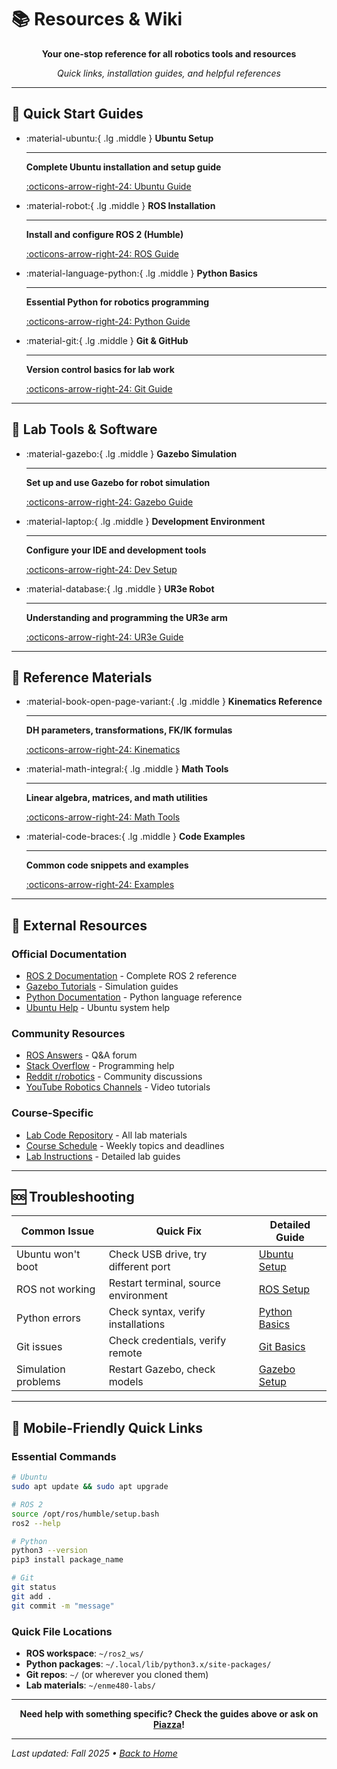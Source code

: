 # 📚 Resources & Wiki

<div align="center">

**Your one-stop reference for all robotics tools and resources**

*Quick links, installation guides, and helpful references*

</div>

---

## 🚀 **Quick Start Guides**

<div class="grid cards" markdown>

-   :material-ubuntu:{ .lg .middle } __Ubuntu Setup__

    ---

    **Complete Ubuntu installation and setup guide**
    
    [:octicons-arrow-right-24: Ubuntu Guide](ubuntu-setup.md)

-   :material-robot:{ .lg .middle } __ROS Installation__

    ---

    **Install and configure ROS 2 (Humble)**
    
    [:octicons-arrow-right-24: ROS Guide](ros-setup.md)

-   :material-language-python:{ .lg .middle } __Python Basics__

    ---

    **Essential Python for robotics programming**
    
    [:octicons-arrow-right-24: Python Guide](python-basics.md)

-   :material-git:{ .lg .middle } __Git & GitHub__

    ---

    **Version control basics for lab work**
    
    [:octicons-arrow-right-24: Git Guide](git-basics.md)

</div>

---

## 🧪 **Lab Tools & Software**

<div class="grid cards" markdown>

-   :material-gazebo:{ .lg .middle } __Gazebo Simulation__

    ---

    **Set up and use Gazebo for robot simulation**
    
    [:octicons-arrow-right-24: Gazebo Guide](gazebo-setup.md)

-   :material-laptop:{ .lg .middle } __Development Environment__

    ---

    **Configure your IDE and development tools**
    
    [:octicons-arrow-right-24: Dev Setup](dev-environment.md)

-   :material-database:{ .lg .middle } __UR3e Robot__

    ---

    **Understanding and programming the UR3e arm**
    
    [:octicons-arrow-right-24: UR3e Guide](ur3e-guide.md)

</div>

---

## 📖 **Reference Materials**

<div class="grid cards" markdown>

-   :material-book-open-page-variant:{ .lg .middle } __Kinematics Reference__

    ---

    **DH parameters, transformations, FK/IK formulas**
    
    [:octicons-arrow-right-24: Kinematics](kinematics-reference.md)

-   :material-math-integral:{ .lg .middle } __Math Tools__

    ---

    **Linear algebra, matrices, and math utilities**
    
    [:octicons-arrow-right-24: Math Tools](math-tools.md)

-   :material-code-braces:{ .lg .middle } __Code Examples__

    ---

    **Common code snippets and examples**
    
    [:octicons-arrow-right-24: Examples](code-examples.md)

</div>

---

## 🔗 **External Resources**

### **Official Documentation**
- [ROS 2 Documentation](https://docs.ros.org/en/humble/index.html) - Complete ROS 2 reference
- [Gazebo Tutorials](http://gazebosim.org/tutorials) - Simulation guides
- [Python Documentation](https://docs.python.org/3/) - Python language reference
- [Ubuntu Help](https://help.ubuntu.com/) - Ubuntu system help

### **Community Resources**
- [ROS Answers](https://answers.ros.org/) - Q&A forum
- [Stack Overflow](https://stackoverflow.com/) - Programming help
- [Reddit r/robotics](https://www.reddit.com/r/robotics/) - Community discussions
- [YouTube Robotics Channels](https://www.youtube.com/results?search_query=robotics+tutorial) - Video tutorials

### **Course-Specific**
- [Lab Code Repository](https://github.com/ENME480/Lab-Code) - All lab materials
- [Course Schedule](schedule.md) - Weekly topics and deadlines
- [Lab Instructions](labs/index.md) - Detailed lab guides

---

## 🆘 **Troubleshooting**

| **Common Issue** | **Quick Fix** | **Detailed Guide** |
|------------------|---------------|-------------------|
| Ubuntu won't boot | Check USB drive, try different port | [Ubuntu Setup](ubuntu-setup.md) |
| ROS not working | Restart terminal, source environment | [ROS Setup](ros-setup.md) |
| Python errors | Check syntax, verify installations | [Python Basics](python-basics.md) |
| Git issues | Check credentials, verify remote | [Git Basics](git-basics.md) |
| Simulation problems | Restart Gazebo, check models | [Gazebo Setup](gazebo-setup.md) |

---

## 📱 **Mobile-Friendly Quick Links**

### **Essential Commands**
```bash
# Ubuntu
sudo apt update && sudo apt upgrade

# ROS 2
source /opt/ros/humble/setup.bash
ros2 --help

# Python
python3 --version
pip3 install package_name

# Git
git status
git add .
git commit -m "message"
```

### **Quick File Locations**
- **ROS workspace**: `~/ros2_ws/`
- **Python packages**: `~/.local/lib/python3.x/site-packages/`
- **Git repos**: `~/` (or wherever you cloned them)
- **Lab materials**: `~/enme480-labs/`

---

<div align="center">

**Need help with something specific? Check the guides above or ask on [Piazza](https://piazza.com/umd/fall2025/enme480)!**

</div>

---

*Last updated: Fall 2025 • [Back to Home](index.md)*
